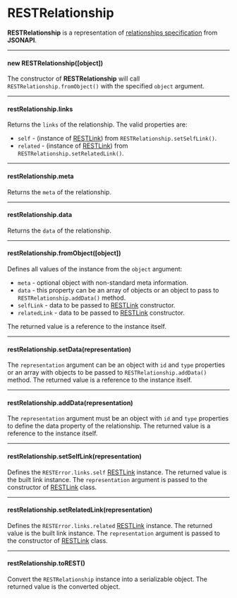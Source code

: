# RESTRelationship

**RESTRelationship** is a representation of [relationships specification](https://jsonapi.org/format/upcoming/#document-resource-object-relationships) from **JSONAPI**.

---------------------------------

#### new RESTRelationship([object])

The constructor of **RESTRelationship** will call `RESTRelationship.fromObject()` with the specified `object` argument.

---------------------------------

#### restRelationship.links

Returns the `links` of the relationship. The valid properties are:

- `self` - (instance of [RESTLink](api-documentation/rest-link.md)) from `RESTRelationship.setSelfLink()`.
- `related` - (instance of [RESTLink](api-documentation/rest-link.md)) from `RESTRelationship.setRelatedLink()`.

---------------------------------

#### restRelationship.meta

Returns the `meta` of the relationship.

---------------------------------

#### restRelationship.data

Returns the `data` of the relationship.

---------------------------------

#### restRelationship.fromObject([object])

Defines all values of the instance from the `object` argument:

- `meta` - optional object with non-standard meta information.
- `data` - this property can be an array of objects or an object to pass to `RESTRelationship.addData()` method.
- `selfLink` - data to be passed to [RESTLink](api-documentation/rest-link.md) constructor.
- `relatedLink` - data to be passed to [RESTLink](api-documentation/rest-link.md) constructor.

The returned value is a reference to the instance itself.

---------------------------------

#### restRelationship.setData(representation)

The `representation` argument can be an object with `id` and `type` properties or an array with objects to be passed to `RESTRelationship.addData()` method. The returned value is a reference to the instance itself.

---------------------------------

#### restRelationship.addData(representation)

The `representation` argument must be an object with `id` and `type` properties to define the data property of the relationship. The returned value is a reference to the instance itself.

---------------------------------

#### restRelationship.setSelfLink(representation)

Defines the `RESTError.links.self` [RESTLink](api-documentation/rest-link.md) instance. The returned value is the built link instance. The `representation` argument is passed to the constructor of [RESTLink](api-documentation/rest-link.md) class.

---------------------------------

#### restRelationship.setRelatedLink(representation)

Defines the `RESTError.links.related` [RESTLink](api-documentation/rest-link.md) instance. The returned value is the built link instance. The `representation` argument is passed to the constructor of [RESTLink](api-documentation/rest-link.md) class.

---------------------------------

#### restRelationship.toREST()

Convert the `RESTRelationship` instance into a serializable object. The returned value is the converted object.